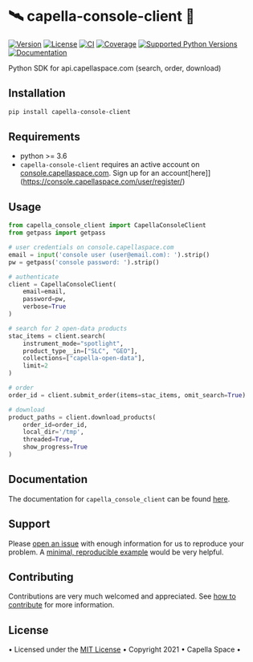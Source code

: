 # 🛰️ capella-console-client 🐐

[![Version](https://img.shields.io/pypi/v/capella-console-client.svg)](https://pypi.org/project/capella-console-client/)
[![License](https://img.shields.io/pypi/l/capella-console-client.svg)](#)
[![CI](https://github.com/capellaspace/console-client/workflows/ci.yml/badge.svg)](#)
[![Coverage](https://coveralls.io/repos/github/capellaspace/console-client/badge.svg?branch=main)](https://coveralls.io/repos/github/capellaspace/console-client/badge.svg?branch=main)
[![Supported Python Versions](https://img.shields.io/pypi/pyversions/capella-console-client.svg)](https://pypi.org/project/capella-console-client/)
[![Documentation](https://readthedocs.org/projects/capella-console-client/badge/?version=latest)](https://capella-console-client.readthedocs.io)

Python SDK for api.capellaspace.com (search, order, download)


## Installation

```bash
pip install capella-console-client
```

## Requirements

* python >= 3.6
* `capella-console-client` requires an active account on [console.capellaspace.com](https://console.capellaspace.com/). Sign up for an account[here]](https://console.capellaspace.com/user/register/)


## Usage

```python
from capella_console_client import CapellaConsoleClient
from getpass import getpass

# user credentials on console.capellaspace.com
email = input('console user (user@email.com): ').strip() 
pw = getpass('console password: ').strip()  

# authenticate
client = CapellaConsoleClient(
    email=email, 
    password=pw,
    verbose=True
)

# search for 2 open-data products
stac_items = client.search(
    instrument_mode="spotlight",
    product_type__in=["SLC", "GEO"],
    collections=["capella-open-data"],
    limit=2
)

# order
order_id = client.submit_order(items=stac_items, omit_search=True)

# download
product_paths = client.download_products(
    order_id=order_id, 
    local_dir='/tmp',
    threaded=True,
    show_progress=True
)
```



## Documentation

The documentation for `capella_console_client` can be found [here](https://capella-console-client.readthedocs.io).

## Support

Please [open an issue](https://github.com/capellaspace/console-client/issues/new)
with enough information for us to reproduce your problem.
A [minimal, reproducible example](https://stackoverflow.com/help/minimal-reproducible-example)
would be very helpful.

## Contributing

Contributions are very much welcomed and appreciated. See [how to contribute](https://capella-console-client.readthedocs.io/en/stable/pages/contributors.html) for more information.


## License
• Licensed under the [MIT License](https://github.com/capellaspace/console-client/blob/master/LICENSE) • Copyright 2021 • Capella Space •
